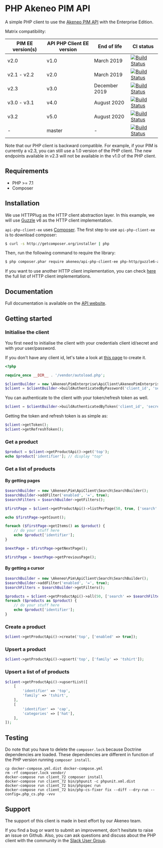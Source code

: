 # PHP Akeneo PIM API

A simple PHP client to use the [Akeneo PIM API](https://api.akeneo.com/) with the Enterprise Edition.

Matrix compatibility:

| PIM EE version(s)  | API PHP Client EE version  | End of life    | CI status                                                                                                                          |
|--------------------|----------------------------|----------------|------------------------------------------------------------------------------------------------------------------------------------|
| v2.0               | v1.0                       |  March 2019    | [![Build Status](https://travis-ci.org/akeneo/api-php-client-ee.svg?branch=1.0)](https://travis-ci.org/akeneo/api-php-client-ee)   |
| v2.1 - v2.2        | v2.0                       |  March 2019    | [![Build Status](https://travis-ci.org/akeneo/api-php-client-ee.svg?branch=2.0)](https://travis-ci.org/akeneo/api-php-client-ee)   |
| v2.3               | v3.0                       |  December 2019 | [![Build Status](https://travis-ci.org/akeneo/api-php-client-ee.svg?branch=3.0)](https://travis-ci.org/akeneo/api-php-client-ee)   |
| v3.0 - v3.1        | v4.0                       |  August 2020   | [![Build Status](https://travis-ci.org/akeneo/api-php-client-ee.svg?branch=4.0)](https://travis-ci.org/akeneo/api-php-client-ee)   |
| v3.2               | v5.0                       |  August 2020   | [![Build Status](https://travis-ci.org/akeneo/api-php-client-ee.svg?branch=4.0)](https://travis-ci.org/akeneo/api-php-client-ee)   |
| -                  | master                     |  -             | [![Build Status](https://travis-ci.org/akeneo/api-php-client-ee.svg?branch=master)](https://travis-ci.org/akeneo/api-php-client-ee)|

Note that our PHP client is backward compatible.
For example, if your PIM is currently a v2.3, you can still use a 1.0 version of the PHP client. The new endpoints available in v2.3 will not be available in the v1.0 of the PHP client.  

## Requirements

* PHP >= 7.1
* Composer 

## Installation

We use HTTPPlug as the HTTP client abstraction layer.
In this example, we will use [Guzzle](https://github.com/guzzle/guzzle) v6 as the HTTP client implementation.

`api-php-client-ee` uses [Composer](http://getcomposer.org).
The first step to use `api-php-client-ee` is to download composer:

```bash
$ curl -s http://getcomposer.org/installer | php
```

Then, run the following command to require the library:
```bash
$ php composer.phar require akeneo/api-php-client-ee php-http/guzzle6-adapter:^2.0 http-interop/http-factory-guzzle:^1.0
```

If you want to use another HTTP client implementation, you can check [here](https://packagist.org/providers/php-http/client-implementation) the full list of HTTP client implementations. 

## Documentation

Full documentation is available on the [API website](https://api.akeneo.com/php-client/introduction.html).

## Getting started

### Initialise the client
You first need to initialise the client with your credentials client id/secret and with your user/password.

If you don't have any client id, let's take a look at [this page](https://api.akeneo.com/documentation/security.html#authentication) to create it.

```php
<?php

require_once __DIR__ . '/vendor/autoload.php';

$clientBuilder = new \Akeneo\PimEnterprise\ApiClient\AkeneoPimEnterpriseClientBuilder('http://localhost/');
$client = $clientBuilder->buildAuthenticatedByPassword('client_id', 'secret', 'admin', 'admin');
```

You can authenticate to the client with your token/refresh token as well.
```php
$client = $clientBuilder->buildAuthenticatedByToken('client_id', 'secret', 'token', 'refresh_token');
```

Getting the token and refresh token is as simple as:
```php
$client->getToken();
$client->getRefreshToken();
```

### Get a product

```php
$product = $client->getProductApi()->get('top');
echo $product['identifier']; // display "top"
```

### Get a list of products

#### By getting pages

```php
$searchBuilder = new \Akeneo\Pim\ApiClient\Search\SearchBuilder();
$searchBuilder->addFilter('enabled', '=', true);
$searchFilters = $searchBuilder->getFilters();

$firstPage = $client->getProductApi()->listPerPage(50, true, ['search' => $searchFilters]);

echo $firstPage->getCount();

foreach ($firstPage->getItems() as $product) {
    // do your stuff here
    echo $product['identifier'];
}

$nextPage = $firstPage->getNextPage();

$firstPage = $nextPage->getPreviousPage();
```

#### By getting a cursor 

```php
$searchBuilder = new \Akeneo\Pim\ApiClient\Search\SearchBuilder();
$searchBuilder->addFilter('enabled', '=', true);
$searchFilters = $searchBuilder->getFilters();

$products = $client->getProductApi()->all(50, ['search' => $searchFilters]);
foreach ($products as $product) {
    // do your stuff here
    echo $product['identifier'];
}
```

### Create a product

```php
$client->getProductApi()->create('top', ['enabled' => true]);
```

### Upsert a product

```php
$client->getProductApi()->upsert('top', ['family' => 'tshirt']);
```

### Upsert a list of of products

```php
$client->getProductApi()->upsertList([
    [
        'identifier' => 'top',
        'family' => 'tshirt',
    ],
    [
        'identifier' => 'cap',
        'categories' => ['hat'],
    ],
]);
```

## Testing

Do note that you have to delete the `composer.lock` because Doctrine dependencies are loaded.
These dependencies are different in function of the PHP version running `composer install`.

```
cp docker-compose.yml.dist docker-compose.yml
rm -rf composer.lock vendor/
docker-compose run client_72 composer install
docker-compose run client_72 bin/phpunit -c phpunit.xml.dist
docker-compose run client_72 bin/phpspec run
docker-compose run client_72 bin/php-cs-fixer fix --diff --dry-run --config=.php_cs.php -vvv
```

## Support

The support of this client is made in best effort by our Akeneo team.

If you find a bug or want to submit an improvement, don't hesitate to raise an issue on Github.
Also, you can ask questions and discuss about the PHP client with the community in the [Slack User Group](https://akeneopim-ug.slack.com/messages/web-api/).

